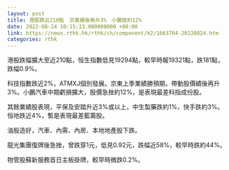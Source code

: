 ```yaml
---
layout: post
title: 港股跌近210點　京東績後再升3%　小鵬挫約12%
date: 2022-08-24 10:15:13.000000000 +08:00
link: https://news.rthk.hk/rthk/ch/component/k2/1663764-20220824.htm
categories: rthk
---
```


港股跌幅擴大至近210點，恒生指數低見19294點，較早時報19321點，跌181點，跌幅0.9%。

科技指數跌近2%，ATMXJ個別發展。京東上季業績勝預期，帶動股價績後再升3%。小鵬汽車中期虧損擴大，股價急挫約12%，是表現最差科指成份股。

其餘業績股表現，平保及安踏升近3%或以上，中生製藥跌約1%，快手跌約3%。恒地跌近4%，暫是表現最差藍籌股。

油股造好，汽車、內需、內房、本地地產股下跌。

龍光集團復牌後急挫，曾跌穿1元，低見0.92元，跌幅近58%，較早時跌約44%。

物管股蘇新服務首日主板掛牌，較早時微跌0.2%。
